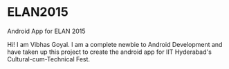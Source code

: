 # ELAN2015
Android App for ELAN 2015

Hi! I am Vibhas Goyal. I am a complete newbie to Android Development and have taken up this project to create the
android app for IIT Hyderabad's Cultural-cum-Technical Fest.
